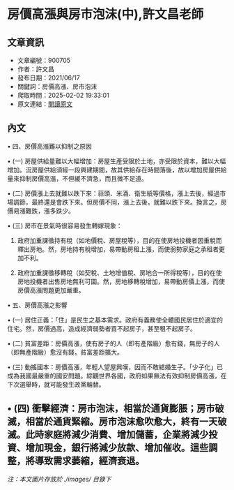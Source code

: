 # 房價高漲與房市泡沫(中),許文昌老師

## 文章資訊
- 文章編號：900705
- 作者：許文昌
- 發布日期：2021/06/17
- 關鍵詞：房價高漲、房市泡沫
- 爬取時間：2025-02-02 19:33:01
- 原文連結：[閱讀原文](https://real-estate.get.com.tw/Columns/detail.aspx?no=900705)

## 內文
• 四、房價高漲難以抑制之原因

• (一) 房屋供給量難以大幅增加：房屋生產受限於土地，亦受限於資本，難以大幅增加。況房屋供給須經一段興建期間，故其供給存在時間落後，故以增加房屋供給量來抑制房價高漲，不但緩不濟急，而且微不足道。

• (二) 房價漲上去就難以跌下來：蒜頭、米酒、衛生紙等價格，漲上去後，經過市場調節，最終還是會跌下來。但房價不同，漲上去後，就難以跌下來。換言之，房價易漲難跌，漲多跌少。

• (三) 房市在景氣時很容易發生轉嫁現象：

1. 政府加重課徵持有稅（如地價稅、房屋稅等），目的在使房地投機者因重稅而釋出房地。然，房地持有稅增加，易帶動房租上漲，而使弱勢家庭之承租者更加不利。

2. 政府加重課徵移轉稅（如契稅、土地增值稅、房地合一所得稅等），目的在使房地投機者出售房地無利可圖。然，房地移轉稅增加，易帶動房價上漲，而使房價高漲問題更加嚴重。

• 五、房價高漲之影響

• (一) 居住正義：「住」是民生之基本需求。政府有義務使全體國民居住於適宜的住宅。然，房價過高，造成經濟弱勢者買不起房子，甚至租不起房子。

• (二) 貧富差距：房價高漲，使有房子的人（即有產階級）愈有錢，無房子的人（即無產階級）愈沒有錢，貧富差距擴大。

• (三) 動搖國本：房價高漲，年輕人望屋興嘆，因而不敢結婚生子。「少子化」已成為我國最嚴重的國安問題。綜觀世界各國，政府如果無法有效抑制房價高漲，在下次選舉時，就可能發生政黨輪替。

• (四) 衝擊經濟：房市泡沫，相當於通貨膨脹；房市破滅，相當於通貨緊縮。房市泡沫愈吹愈大，終有一天破滅。此時家庭將減少消費、增加儲蓄，企業將減少投資、增加現金，銀行將減少放款、增加催收。這些調整，將導致需求萎縮，經濟衰退。
---
*注：本文圖片存放於 ./images/ 目錄下*
